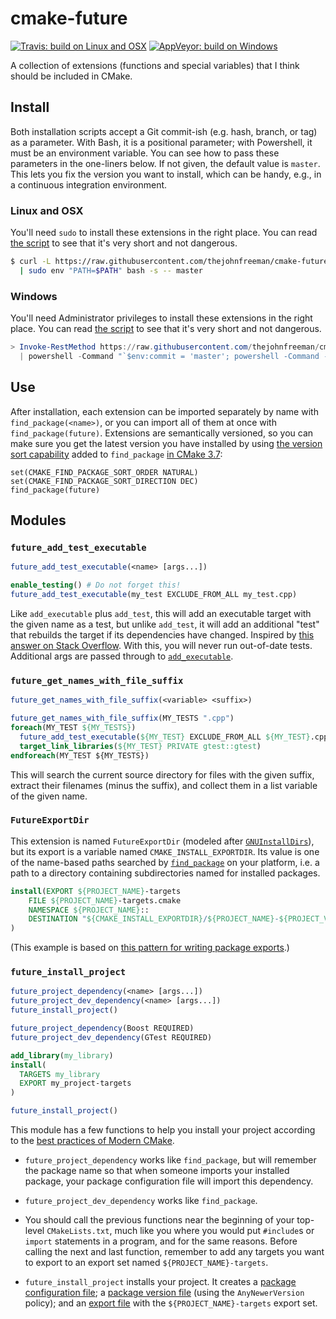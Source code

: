 # cmake-future

[![Travis: build on Linux and OSX](https://travis-ci.org/thejohnfreeman/cmake-future.svg?branch=master)](https://travis-ci.org/thejohnfreeman/cmake-future)
[![AppVeyor: build on Windows](https://ci.appveyor.com/api/projects/status/github/thejohnfreeman/cmake-future?branch=master&svg=true)](https://ci.appveyor.com/project/thejohnfreeman/cmake-future)

A collection of extensions (functions and special variables) that I think
should be included in CMake.


## Install

Both installation scripts accept a Git commit-ish (e.g. hash, branch, or tag)
as a parameter. With Bash, it is a positional parameter; with Powershell, it
must be an environment variable. You can see how to pass these parameters in
the one-liners below. If not given, the default value is `master`. This lets
you fix the version you want to install, which can be handy, e.g., in
a continuous integration environment.


### Linux and OSX

You'll need `sudo` to install these extensions in the right place. You can
read [the script](https://github.com/thejohnfreeman/cmake-future/blob/master/install.sh)
to see that it's very short and not dangerous.

```sh
$ curl -L https://raw.githubusercontent.com/thejohnfreeman/cmake-future/master/install.sh \
  | sudo env "PATH=$PATH" bash -s -- master
```

### Windows

You'll need Administrator privileges to install these extensions in the right
place. You can read [the
script](https://github.com/thejohnfreeman/cmake-future/blob/master/install.ps)
to see that it's very short and not dangerous.

```powershell
> Invoke-RestMethod https://raw.githubusercontent.com/thejohnfreeman/cmake-future/master/install.ps `
  | powershell -Command "`$env:commit = 'master'; powershell -Command -"
```


## Use

After installation, each extension can be imported separately by name with
`find_package(<name>)`, or you can import all of them at once with
`find_package(future)`. Extensions are semantically versioned, so you can make
sure you get the latest version you have installed by using [the version sort
capability](https://cmake.org/cmake/help/v3.7/command/find_package.html)
added to `find_package` [in CMake
3.7](https://blog.kitware.com/cmake-3-7-0-rc3-is-now-ready/):

```
set(CMAKE_FIND_PACKAGE_SORT_ORDER NATURAL)
set(CMAKE_FIND_PACKAGE_SORT_DIRECTION DEC)
find_package(future)
```


## Modules

### `future_add_test_executable`

```cmake
future_add_test_executable(<name> [args...])
```

```cmake
enable_testing() # Do not forget this!
future_add_test_executable(my_test EXCLUDE_FROM_ALL my_test.cpp)
```

Like `add_executable` plus `add_test`, this will add an executable target with
the given name as a test, but unlike `add_test`, it will add an additional
"test" that rebuilds the target if its dependencies have changed. Inspired by
[this answer on Stack Overflow](https://stackoverflow.com/a/10824578/618906).
With this, you will never run out-of-date tests. Additional args are passed
through to [`add_executable`](https://cmake.org/cmake/help/latest/command/add_executable.html).


### `future_get_names_with_file_suffix`

```cmake
future_get_names_with_file_suffix(<variable> <suffix>)
```

```cmake
future_get_names_with_file_suffix(MY_TESTS ".cpp")
foreach(MY_TEST ${MY_TESTS})
  future_add_test_executable(${MY_TEST} EXCLUDE_FROM_ALL ${MY_TEST}.cpp)
  target_link_libraries(${MY_TEST} PRIVATE gtest::gtest)
endforeach(MY_TEST ${MY_TESTS})
```

This will search the current source directory for files with the given suffix,
extract their filenames (minus the suffix), and collect them in a list
variable of the given name.


### `FutureExportDir`

This extension is named `FutureExportDir` (modeled after
[`GNUInstallDirs`](https://cmake.org/cmake/help/latest/module/GNUInstallDirs.html)),
but its export is a variable named `CMAKE_INSTALL_EXPORTDIR`. Its value is one
of the name-based paths searched by
[`find_package`](https://cmake.org/cmake/help/latest/command/find_package.html)
on your platform, i.e. a path to a directory containing subdirectories named
for installed packages.

```cmake
install(EXPORT ${PROJECT_NAME}-targets
    FILE ${PROJECT_NAME}-targets.cmake
    NAMESPACE ${PROJECT_NAME}::
    DESTINATION "${CMAKE_INSTALL_EXPORTDIR}/${PROJECT_NAME}-${PROJECT_VERSION}"
)
```

(This example is based on [this pattern for writing package
exports](https://unclejimbo.github.io/2018/06/08/Modern-CMake-for-Library-Developers/#Install-and-Export-the-Target).)


### `future_install_project`

```cmake
future_project_dependency(<name> [args...])
future_project_dev_dependency(<name> [args...])
future_install_project()
```

```cmake
future_project_dependency(Boost REQUIRED)
future_project_dev_dependency(GTest REQUIRED)

add_library(my_library)
install(
  TARGETS my_library
  EXPORT my_project-targets
)

future_install_project()
```

This module has a few functions to help you install your project according to
the [best practices of Modern
CMake](https://unclejimbo.github.io/2018/06/08/Modern-CMake-for-Library-Developers/#Install-and-Export-the-Target).

- `future_project_dependency` works like `find_package`, but will remember the
  package name so that when someone imports your installed package, your
  package configuration file will import this dependency.

- `future_project_dev_dependency` works like `find_package`.

- You should call the previous functions near the beginning of your top-level
  `CMakeLists.txt`, much like you where you would put `#include`s or `import`
  statements in a program, and for the same reasons. Before calling the next
  and last function, remember to add any targets you want to export to an
  export set named `${PROJECT_NAME}-targets`.

- `future_install_project` installs your project. It creates a [package
  configuration
  file](https://cmake.org/cmake/help/latest/manual/cmake-packages.7.html#config-file-packages);
  a [package version
  file](https://cmake.org/cmake/help/latest/module/CMakePackageConfigHelpers.html#generating-a-package-version-file)
  (using the `AnyNewerVersion` policy); and an [export
  file](https://cmake.org/cmake/help/latest/command/install.html#export) with
  the `${PROJECT_NAME}-targets` export set.
